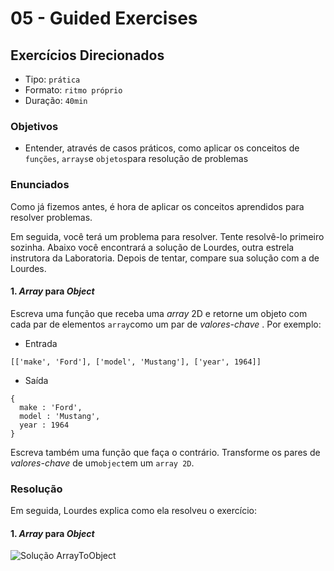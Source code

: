 # 05 - Guided Exercises

## Exercícios Direcionados

* Tipo: `prática`
* Formato: `ritmo próprio`
* Duração: `40min`

### Objetivos

* Entender, através de casos práticos, como aplicar os conceitos de `funções`, `arrays`e `objetos`para resolução de problemas

### Enunciados

Como já fizemos antes, é hora de aplicar os conceitos aprendidos para resolver problemas.

Em seguida, você terá um problema para resolver. Tente resolvê-lo primeiro sozinha. Abaixo você encontrará a solução de Lourdes, outra estrela instrutora da Laboratoria. Depois de tentar, compare sua solução com a de Lourdes.

#### 1. _Array_ para _Object_

Escreva uma função que receba uma _array_ 2D e retorne um objeto com cada par de elementos `array`como um par de _valores-chave_ . Por exemplo:

* Entrada

```text
[['make', 'Ford'], ['model', 'Mustang'], ['year', 1964]]
```

* Saída

```text
{
  make : 'Ford',
  model : 'Mustang',
  year : 1964
}
```

Escreva também uma função que faça o contrário. Transforme os pares de _valores-chave_ de um`object`em um `array 2D`.

### Resolução

Em seguida, Lourdes explica como ela resolveu o exercício:

#### 1. _Array_ para _Object_

![Solu&#xE7;&#xE3;o ArrayToObject](https://camo.githubusercontent.com/b76609b686c9f3fdbbc8bbf1eb45a7548c663287/68747470733a2f2f696d672e796f75747562652e636f6d2f76692f34315a4a72484f364273452f302e6a7067)

